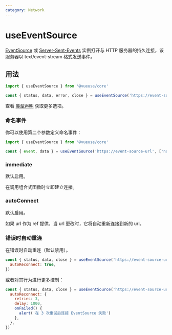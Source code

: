 ```yaml
---
category: Network
---
```


# useEventSource

[EventSource](https://developer.mozilla.org/en-US/docs/Web/API/EventSource) 或 [Server-Sent-Events](https://developer.mozilla.org/en-US/docs/Web/API/Server-sent_events) 实例打开与 HTTP 服务器的持久连接，该服务器以 text/event-stream 格式发送事件。

## 用法

```js
import { useEventSource } from '@vueuse/core'

const { status, data, error, close } = useEventSource('https://event-source-url')
```

查看 [类型声明](#type-declarations) 获取更多选项。

### 命名事件

你可以使用第二个参数定义命名事件：

```ts
import { useEventSource } from '@vueuse/core'

const { event, data } = useEventSource('https://event-source-url', ['notice', 'update'] as const)
```

### immediate

默认启用。

在调用组合式函数时立即建立连接。

### autoConnect

默认启用。

如果 url 作为 ref 提供，当 url 更改时，它将自动重新连接到新的 url。

### 错误时自动重连

在错误时自动重连（默认禁用）。

```js
const { status, data, close } = useEventSource('https://event-source-url', [], {
  autoReconnect: true,
})
```

或者对其行为进行更多控制：

```js
const { status, data, close } = useEventSource('https://event-source-url', [], {
  autoReconnect: {
    retries: 3,
    delay: 1000,
    onFailed() {
      alert('在 3 次重试后连接 EventSource 失败')
    },
  },
})
```
